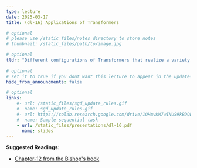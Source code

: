 ```yaml
---
type: lecture
date: 2025-03-17
title: (dl-16) Applications of Transformers

# optional
# please use /static_files/notes directory to store notes
# thumbnail: /static_files/path/to/image.jpg 

# optional
tldr: "Different configurations of Transformers that realize a variety of applications."
  
# optional
# set it to true if you dont want this lecture to appear in the updates section
hide_from_announcments: false

# optional
links: 
    #- url: /static_files/sgd_update_rules.gif
    #  name: sgd_update_rules.gif
    #- url: https://colab.research.google.com/drive/1OHmvKM7wINUS9kBDQExY_oDKK4AX-wgN?usp=sharing
    #  name: Sample-sequential-task
    - url: /static_files/presentations/dl-16.pdf
      name: slides
---
```

**Suggested Readings:**
- [Chapter-12 from the Bishop's book](https://www.bishopbook.com/)

